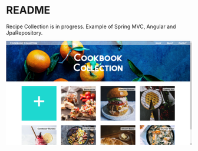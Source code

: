 # README #

Recipe Collection is in progress. Example of Spring MVC, Angular and JpaRepository.  

![Screenshot](/src/main/resources/static/images/screenshot.png)
      
